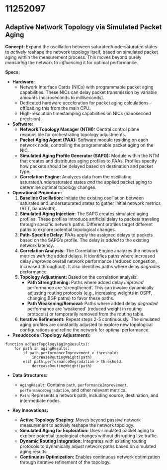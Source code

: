 # 11252097

## Adaptive Network Topology via Simulated Packet Aging

**Concept:** Expand the oscillation between saturated/undersaturated states to *actively* reshape the network topology itself, based on simulated packet aging within the measurement process. This moves beyond purely *measuring* the network to *influencing* it for optimal performance.

**Specs:**

*   **Hardware:**
    *   Network Interface Cards (NICs) with programmable packet aging capabilities. These NICs can delay packet transmission by variable amounts (microseconds to milliseconds).
    *   Dedicated hardware acceleration for packet aging calculations – offloading this from the main CPU.
    *   High-resolution timestamping capabilities on NICs (nanosecond precision).
*   **Software:**
    *   **Network Topology Manager (NTM):** Central control plane responsible for orchestrating topology adjustments.
    *   **Packet Aging Agent (PAA):** Software module residing on each network node, controlling the programmable packet aging on the NIC.
    *   **Simulated Aging Profile Generator (SAPG):** Module within the NTM that creates and distributes aging profiles to PAAs. Profiles specify how packets should be delayed based on destination and packet type.
    *   **Correlation Engine:** Analyzes data from the oscillating saturated/undersaturated states *and* the applied packet aging to determine optimal topology changes.
*   **Operational Procedure:**
    1.  **Baseline Oscillation:** Initiate the existing oscillation between saturated and undersaturated states to gather initial network metrics (RTT, bandwidth).
    2.  **Simulated Aging Injection:** The SAPG creates simulated aging profiles.  These profiles introduce artificial delay to packets traveling through specific network paths.  Different profiles target different paths to explore potential topological changes.
    3.  **Path-Specific Delay:** PAAs apply the assigned delays to packets based on the SAPG’s profile. The delay is *added* to the existing network latency.
    4.  **Correlation Analysis:** The Correlation Engine analyzes the network metrics *with* the added delays. It identifies paths where increased delay *improves* overall network performance (reduced congestion, increased throughput). It also identifies paths where delay *degrades* performance.
    5.  **Topology Adjustment:**  Based on the correlation analysis:
        *   **Path Strengthening:** Paths where added delay *improved* performance are ‘strengthened’. This can involve dynamically adjusting routing protocols (e.g., increasing weights in OSPF, changing BGP paths) to favor these paths.
        *   **Path Weakening/Removal:** Paths where added delay *degraded* performance are ‘weakened’ (reduced weight in routing protocols) or temporarily removed from the routing table.
    6.  **Iterative Refinement:** Repeat steps 2-5 continuously. The simulated aging profiles are constantly adjusted to explore new topological configurations and refine the network for optimal performance.
*   **Pseudocode (Topology Adjustment):**

```pseudocode
function adjustTopology(agingResults):
    for path in agingResults:
        if path.performanceImprovement > threshold:
            increaseRoutingWeight(path)
        elif path.performanceDegradation > threshold:
            decreaseRoutingWeight(path)
```

*   **Data Structures:**
    *   `AgingResult`: Contains `path`, `performanceImprovement`, `performanceDegradation`, and other relevant metrics.
    *   `Path`: Represents a network path, including source, destination, and intermediate nodes.

*   **Key Innovations:**
    *   **Active Topology Shaping:** Moves beyond passive network measurement to actively reshape the network topology.
    *   **Simulated Aging for Exploration:** Uses simulated packet aging to explore potential topological changes without disrupting live traffic.
    *   **Dynamic Routing Integration:** Integrates with existing routing protocols to dynamically adjust network paths based on simulated aging results.
    *   **Continuous Optimization:** Enables continuous network optimization through iterative refinement of the topology.